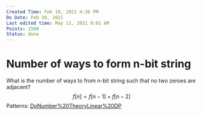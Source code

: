 ```yaml
---
Created Time: Feb 10, 2021 4:36 PM
Do Date: Feb 10, 2021
Last edited time: May 11, 2021 9:01 AM
Points: 1500
Status: done
---
```


# Number of ways to form n-bit string

What is the number of ways to from n-bit string such that no two zeroes are adjacent?
$$f[n] = f[n - 1] + f[n - 2]$$
Patterns: [Dp](Dp.md)[Number%20Theory](Number%20Theory.md)[Linear%20DP](Linear%20DP.md)